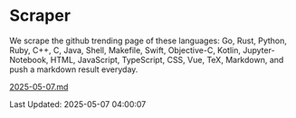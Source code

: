 # Scraper

We scrape the github trending page of these languages: Go, Rust, Python, Ruby, C++, C, Java, Shell, Makefile, Swift, Objective-C, Kotlin, Jupyter-Notebook, HTML, JavaScript, TypeScript, CSS, Vue, TeX, Markdown, and push a markdown result everyday.

[2025-05-07.md](https://github.com/yangwenmai/github-trending-backup/blob/master/2025-05-07.md)

Last Updated: 2025-05-07 04:00:07